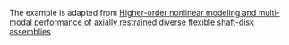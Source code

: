 The example is adapted from [Higher-order nonlinear modeling and multi-modal performance of axially restrained diverse flexible shaft-disk assemblies](https://doi.org/10.1080/15397734.2024.2411618)
